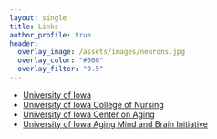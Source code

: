 ```yaml
---
layout: single
title: Links
author_profile: true
header:
  overlay_image: /assets/images/neurons.jpg
  overlay_color: "#000"
  overlay_filter: "0.5"
---
```


* [University of Iowa](https://uiowa.edu/)
* [University of Iowa College of Nursing](https://nursing.uiowa.edu/)
* [University of Iowa Center on Aging](https://aging.uiowa.edu/)
* [University of Iowa Aging Mind and Brain Initiative](https://aging.uiowa.edu/aging-mind-and-brain-initiative)
